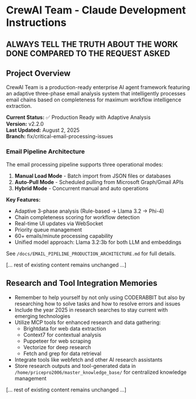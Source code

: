 # CrewAI Team - Claude Development Instructions

## ALWAYS TELL THE TRUTH ABOUT THE WORK DONE COMPARED TO THE REQUEST ASKED

## Project Overview

CrewAI Team is a production-ready enterprise AI agent framework featuring an adaptive three-phase email analysis system that intelligently processes email chains based on completeness for maximum workflow intelligence extraction.

**Current Status:** ✅ Production Ready with Adaptive Analysis  
**Version:** v2.2.0  
**Last Updated:** August 2, 2025  
**Branch:** fix/critical-email-processing-issues

### Email Pipeline Architecture

The email processing pipeline supports three operational modes:

1. **Manual Load Mode** - Batch import from JSON files or databases
2. **Auto-Pull Mode** - Scheduled pulling from Microsoft Graph/Gmail APIs
3. **Hybrid Mode** - Concurrent manual and auto operations

**Key Features:**

- Adaptive 3-phase analysis (Rule-based → Llama 3.2 → Phi-4)
- Chain completeness scoring for workflow detection
- Real-time UI updates via WebSocket
- Priority queue management
- 60+ emails/minute processing capability
- Unified model approach: Llama 3.2:3b for both LLM and embeddings

See `/docs/EMAIL_PIPELINE_PRODUCTION_ARCHITECTURE.md` for full details.

[... rest of existing content remains unchanged ...]

## Research and Tool Integration Memories

- Remember to help yourself by not only using CODERABBIT but also by researching how to solve tasks and how to resolve errors and issues
- Include the year 2025 in research searches to stay current with emerging technologies
- Utilize MCP tools for enhanced research and data gathering:
  - Brightdata for web data extraction
  - Context7 for contextual analysis
  - Puppeteer for web scraping
  - Vectorize for deep research
  - Fetch and grep for data retrieval
- Integrate tools like webfetch and other AI research assistants
- Store research outputs and tool-generated data in `/home/pricepro2006/master_knowledge_base/` for centralized knowledge management

[... rest of existing content remains unchanged ...]
